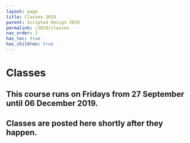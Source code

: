 ```yaml
---
layout: page
title: Classes 2019
parent: Scripted Design 2019
permalink: /2019/classes
nav_order: 2
has_toc: true
has_children: true
---
```


# Classes

## This course runs on Fridays from 27 September until 06 December 2019.

## Classes are posted here shortly after they happen.
